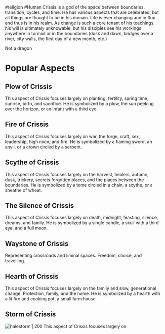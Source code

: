 #religion #Human
Crissis is a god of the space between boundaries, transition, cycles, and time. He has various aspects that are celebrated, but all things are thought to be in his domain. Life is ever changing and in flux and thus is in his realm. As change is such a core tenant of his teachings, his will is ultimately unknowable, but his disciples see his workings anywhere in turmoil or in the boundaries (dusk and dawn, bridges over a river, city walls, the first day of a new month, etc.)

Not a dragon

# Popular Aspects

## Plow of Crissis
This aspect of Crissis focuses largely on planting, fertility, spring time, sunrise, birth, and sacrifice. He is symbolized by a plow, the sun peeking over the horizon, or an infant with a third eye. 

## Fire of Crissis
This aspect of Crissis focuses largely on war, the forge, craft, sex, leadership, high noon, and fire. He is symbolized by a flaming sword, an anvil, or a crown circled by a serpent. 

## Scythe of Crissis
This aspect of Crissis focuses largely on the harvest, healers, autumn, dusk, trickery, secrets forgotten places, and the places between the boundaries. He is symbolized by a tome circled in a chain, a scythe, or a sheathe of wheat. 

## The Silence of Crissis
This aspect of Crissis focuses largely on death, midnight, feasting, silence, dreams, and family. He is symbolized by a single candle, a skull with a third eye, and a full moon. 

## Waystone of Crissis
Representing crossroads and liminal spaces. Freedom, choice, and travelling.

## Hearth of Crissis
This aspect of Crissis focuses largely on the family and slow, generational change. Protection, family, and the home. He is symbolized by a hearth with a lit fire and cooking pot, a small farm house

## Storm of Crissis
![halestorm | 200](https://i.pinimg.com/originals/1e/5b/4b/1e5b4b1718387aef039ba84cf69989f2.jpg)
This aspect of Crissis focuses largely on 
